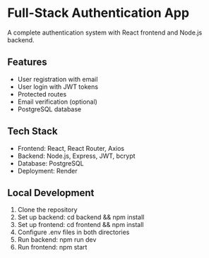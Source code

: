 # Full-Stack Authentication App

A complete authentication system with React frontend and Node.js backend.

## Features
- User registration with email
- User login with JWT tokens
- Protected routes
- Email verification (optional)
- PostgreSQL database

## Tech Stack
- Frontend: React, React Router, Axios
- Backend: Node.js, Express, JWT, bcrypt
- Database: PostgreSQL
- Deployment: Render

## Local Development
1. Clone the repository
2. Set up backend: cd backend && npm install
3. Set up frontend: cd frontend && npm install
4. Configure .env files in both directories
5. Run backend: npm run dev
6. Run frontend: npm start
